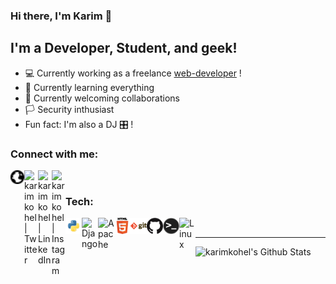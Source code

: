 ### Hi there, I'm Karim 👋

## I'm a Developer, Student, and geek!
- 💻 Currently working as a freelance [web-developer][website] !
- 📝 Currently learning everything 
- 👥 Currently welcoming collaborations
- 🏳 Security inthusiast
- Fun fact: I'm also a DJ 🎛 !

### Connect with me:

[<img align="left" alt="karimkohel.com" width="22px" src="https://raw.githubusercontent.com/iconic/open-iconic/master/svg/globe.svg" />][website]
[<img align="left" alt="karimkohel | Twitter" width="22px" src="https://cdn.jsdelivr.net/npm/simple-icons@v3/icons/twitter.svg" />][twitter]
[<img align="left" alt="karimkohel | LinkedIn" width="22px" src="https://cdn.jsdelivr.net/npm/simple-icons@v3/icons/linkedin.svg" />][linkedin]
[<img align="left" alt="karimkohel | Instagram" width="22px" src="https://cdn.jsdelivr.net/npm/simple-icons@v3/icons/instagram.svg" />][instagram]

<br />

### Tech:

<img align="left" alt="Python3" width="26px" src="https://raw.githubusercontent.com/github/explore/80688e429a7d4ef2fca1e82350fe8e3517d3494d/topics/python/python.png" />

<img align="left" alt="Django" width="26px" src="https://humancoders-formations.s3.amazonaws.com/uploads/course/logo/3/formation-django.png" />

<img align="left" alt="Apache" width="26px" src="https://endertech.com/wp-content/uploads/2017/09/apache-logo.png" />

<img align="left" alt="HTML5" width="26px" src="https://raw.githubusercontent.com/github/explore/80688e429a7d4ef2fca1e82350fe8e3517d3494d/topics/html/html.png" />

<img align="left" alt="Git" width="26px" src="https://raw.githubusercontent.com/github/explore/80688e429a7d4ef2fca1e82350fe8e3517d3494d/topics/git/git.png" />

<img align="left" alt="GitHub" width="26px" src="https://raw.githubusercontent.com/github/explore/78df643247d429f6cc873026c0622819ad797942/topics/github/github.png" />

<img align="left" alt="HTML5" width="26px" src="https://raw.githubusercontent.com/github/explore/80688e429a7d4ef2fca1e82350fe8e3517d3494d/topics/terminal/terminal.png" />

<img align="left" alt="Linux" width="26px" src="https://cdn.pixabay.com/photo/2017/01/31/16/57/linux-2025536_960_720.png" />

<br />

---


<img align="left" alt="karimkohel's Github Stats" src="https://github-readme-stats.vercel.app/api?username=karimkohel&show_icons=true&hide_border=true" />

[website]: https://www.karimkohel.com
[twitter]: https://twitter.com/karimkohel
[linkedin]: https://linkedin.com/in/karimkohel
[instagram]: https://instagram.com/karimkohel